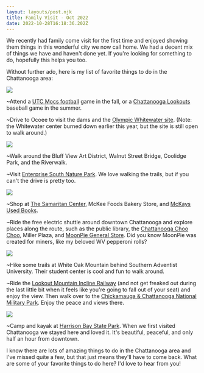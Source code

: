 ```yaml
---
layout: layouts/post.njk
title: Family Visit - Oct 2022
date: 2022-10-28T16:18:36.202Z
---
```

We recently had family come visit for the first time and enjoyed showing them things in this wonderful city we now call home. We had a decent mix of things we have and haven't done yet. If you're looking for something to do, hopefully this helps you too. 

Without further ado, here is my list of favorite things to do in the Chattanooga area:

![](/images/20221026_151945_hdr.jpg)

~Attend a [UTC Mocs football](https://gomocs.com/sports/football) game in the fall, or a [Chattanooga Lookouts](https://www.milb.com/chattanooga/) baseball game in the summer.

~Drive to Ocoee to visit the dams and the [Olympic Whitewater site](https://www.fs.usda.gov/visit/destination/ocoee-whitewater-center). (Note: the Whitewater center burned down earlier this year, but the site is still open to walk around.)

![](/images/20221023_163724.jpg)

~Walk around the Bluff View Art District, Walnut Street Bridge, Coolidge Park, and the Riverwalk.

~Visit [Enterprise South Nature Park](https://parks.hamiltontn.gov/148/Enterprise-South-Nature-Park). We love walking the trails, but if you can't the drive is pretty too.

![](/images/20211108_154912_hdr.jpg)

~Shop at [The Samaritan Center](https://thesamaritancenter.net/stores/), McKee Foods Bakery Store, and [McKays Used Books](http://www.mckaybooks.com/).

~Ride the free electric shuttle around downtown Chattanooga and explore places along the route, such as the public library, the [Chattanooga Choo Choo](https://www.choochoo.com/), Miller Plaza, and [MoonPie General Store](https://shop.moonpie.com/). Did you know MoonPie was created for miners, like my beloved WV pepperoni rolls?

![](/images/20221022_194858.jpg)

~Hike some trails at White Oak Mountain behind Southern Adventist University. Their student center is cool and fun to walk around.

~Ride the [Lookout Mountain Incline Railway](https://ridetheincline.com/) (and not get freaked out during the last little bit when it feels like you're going to fall out of your seat) and enjoy the view. Then walk over to the [Chickamauga & Chattanooga National Military Park](https://www.nps.gov/chch/planyourvisit/index.htm). Enjoy the peace and views there.

![](/images/20221026_153122_hdr.jpg)

~Camp and kayak at [Harrison Bay State Park](https://tnstateparks.com/parks/harrison-bay). When we first visited Chattanooga we stayed here and loved it. It's beautiful, peaceful, and only half an hour from downtown.

I know there are lots of amazing things to do in the Chattanooga area and I've missed quite a few, but that just means they'll have to come back. What are some of your favorite things to do here? I'd love to hear from you!